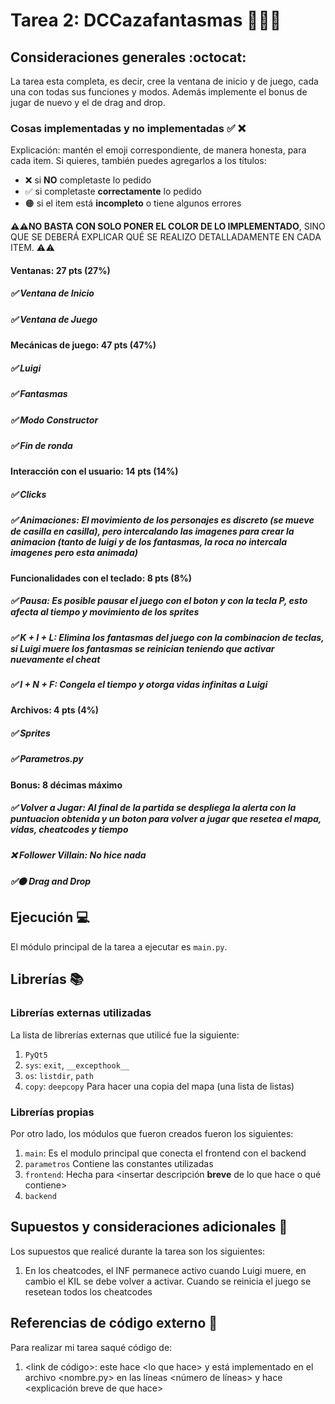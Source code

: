 # Tarea 2: DCCazafantasmas 👻🧱🔥

## Consideraciones generales :octocat:

La tarea esta completa, es decir, cree la ventana de inicio y de juego, cada una con todas sus funciones y modos. Además implemente el bonus de jugar de nuevo y el de drag and drop.

### Cosas implementadas y no implementadas :white_check_mark: :x:

Explicación: mantén el emoji correspondiente, de manera honesta, para cada item. Si quieres, también puedes agregarlos a los títulos:
- ❌ si **NO** completaste lo pedido
- ✅ si completaste **correctamente** lo pedido
- 🟠 si el item está **incompleto** o tiene algunos errores

**⚠️⚠️NO BASTA CON SOLO PONER EL COLOR DE LO IMPLEMENTADO**,
SINO QUE SE DEBERÁ EXPLICAR QUÉ SE REALIZO DETALLADAMENTE EN CADA ITEM.
⚠️⚠️

#### Ventanas: 27 pts (27%)
##### ✅ Ventana de Inicio 
##### ✅ Ventana de Juego
#### Mecánicas de juego: 47 pts (47%)
##### ✅ Luigi
##### ✅ Fantasmas
##### ✅ Modo Constructor
##### ✅ Fin de ronda
#### Interacción con el usuario: 14 pts (14%)
##### ✅ Clicks
##### ✅ Animaciones: El movimiento de los personajes es discreto (se mueve de casilla en casilla), pero intercalando las imagenes para crear la animacion (tanto de luigi y de los fantasmas, la roca no intercala imagenes pero esta animada)
#### Funcionalidades con el teclado: 8 pts (8%)
##### ✅ Pausa: Es posible pausar el juego con el boton y con la tecla P, esto afecta al tiempo y movimiento de los sprites
##### ✅ K + I + L: Elimina los fantasmas del juego con la combinacion de teclas, si Luigi muere los fantasmas se reinician teniendo que activar nuevamente el cheat
##### ✅ I + N + F: Congela el tiempo y otorga vidas infinitas a Luigi
#### Archivos: 4 pts (4%)
##### ✅ Sprites
##### ✅ Parametros.py
#### Bonus: 8 décimas máximo
##### ✅ Volver a Jugar: Al final de la partida se despliega la alerta con la puntuacion obtenida y un boton para volver a jugar que resetea el mapa, vidas, cheatcodes y tiempo
##### ❌ Follower Villain: No hice nada
##### ✅🟠 Drag and Drop

## Ejecución :computer:
El módulo principal de la tarea a ejecutar es  ```main.py```.


## Librerías :books:
### Librerías externas utilizadas
La lista de librerías externas que utilicé fue la siguiente:

1. ```PyQt5```
2. ```sys```: ```exit```, ```__excepthook__```
3. ```os```: ```listdir```, ```path```
4. ```copy```: ```deepcopy``` Para hacer una copia del mapa (una lista de listas)

### Librerías propias
Por otro lado, los módulos que fueron creados fueron los siguientes:

1. ```main```: Es el modulo principal que conecta el frontend con el backend
2. ```parametros``` Contiene las constantes utilizadas
3. ```frontend```: Hecha para <insertar descripción **breve** de lo que hace o qué contiene>
4. ```backend```

## Supuestos y consideraciones adicionales :thinking:
Los supuestos que realicé durante la tarea son los siguientes:

1. En los cheatcodes, el INF permanece activo cuando Luigi muere, en cambio el KIL se debe volver a activar. Cuando se reinicia el juego se resetean todos los cheatcodes

## Referencias de código externo :book:

Para realizar mi tarea saqué código de:
1. \<link de código>: este hace \<lo que hace> y está implementado en el archivo <nombre.py> en las líneas <número de líneas> y hace <explicación breve de que hace>